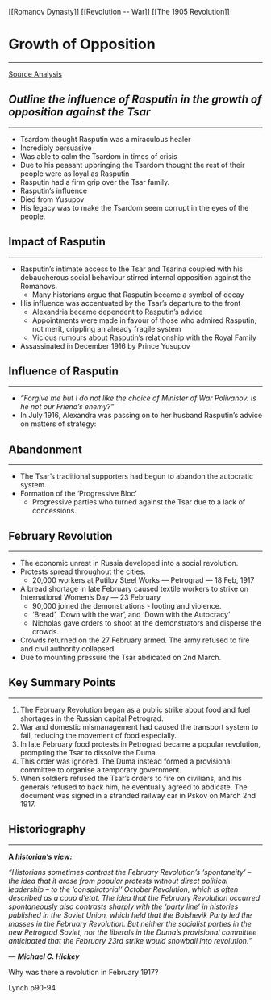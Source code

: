 [[Romanov Dynasty]]
[[Revolution -- War]]
[[The 1905 Revolution]]

# Growth of Opposition
---
[Source Analysis](Source%20Analysis.md)


## *Outline the influence of Rasputin in the growth of opposition against the Tsar*

---

- Tsardom thought Rasputin was a miraculous healer
- Incredibly persuasive
- Was able to calm the Tsardom in times of crisis
- Due to his peasant upbringing the Tsardom thought the rest of their people were as loyal as Rasputin
- Rasputin had a firm grip over the Tsar family.
- Rasputin’s influence
- Died from Yusupov
- His legacy was to make the Tsardom seem corrupt in the eyes of the people.

## **Impact of Rasputin**

---

- Rasputin’s intimate access to the Tsar and Tsarina coupled with his debaucherous social behaviour stirred internal opposition against the Romanovs.
    - Many historians argue that Rasputin became a symbol of decay
- His influence was accentuated by the Tsar’s departure to the front
    - Alexandria became dependent to Rasputin’s advice
    - Appointments were made in favour of those who admired Rasputin, not merit, crippling an already fragile system
    - Vicious rumours about Rasputin’s relationship with the Royal Family
- Assassinated in December 1916 by Prince Yusupov

## **Influence of Rasputin**

---

- *“Forgive me but I do not like the choice of Minister of War Polivanov. Is he not our Friend’s enemy?”*
- In July 1916, Alexandra was passing on to her husband Rasputin’s advice on matters of strategy:

## Abandonment

---

- The Tsar’s traditional supporters had begun to abandon the autocratic system.
- Formation of the ‘Progressive Bloc’
    - Progressive parties who turned against the Tsar due to a lack of concessions.

## February Revolution

---

- The economic unrest in Russia developed into a social revolution.
- Protests spread throughout the cities.
    - 20,000 workers at Putilov Steel Works — Petrograd — 18 Feb, 1917
- A bread shortage in late February caused textile workers to strike on International Women’s Day — 23 February
    - 90,000 joined the demonstrations - looting and violence.
    - ‘Bread’, ‘Down with the war’, and ‘Down with the Autocracy’
    - Nicholas gave orders to shoot at the demonstrators and disperse the crowds.
- Crowds returned on the 27 February armed. The army refused to fire and civil authority collapsed.
- Due to mounting pressure the Tsar abdicated on 2nd March.

## Key Summary Points

---

1. The February Revolution began as a public strike about food and fuel shortages in the Russian capital Petrograd. 
2. War and domestic mismanagement had caused the transport system to fail, reducing the movement of food especially. 
3. In late February food protests in Petrograd became a popular revolution, prompting the Tsar to dissolve the Duma. 
4. This order was ignored. The Duma instead formed a provisional committee to organise a temporary government. 
5. When soldiers refused the Tsar’s orders to fire on civilians, and his generals refused to back him, he eventually agreed to abdicate. The document was signed in a stranded railway car in Pskov on March 2nd 1917. 

## Historiography

---

**A *historian’s view:***

*“Historians sometimes contrast the February Revolution’s ‘spontaneity’ – the idea that it arose from popular protests without direct political leadership – to the ‘conspiratorial’ October Revolution, which is often described as a coup d’etat. The idea that the February Revolution occurred spontaneously also contrasts sharply with the ‘party line’ in histories published in the Soviet Union, which held that the Bolshevik Party led the masses in the February Revolution. But neither the socialist parties in the new Petrograd Soviet, nor the liberals in the Duma’s provisional committee anticipated that the February 23rd strike would snowball into revolution.”*

— ***Michael C. Hickey***

Why was there a revolution in February 1917?

Lynch p90-94